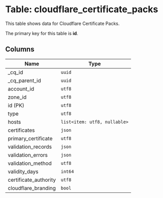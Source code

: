 # Table: cloudflare_certificate_packs

This table shows data for Cloudflare Certificate Packs.

The primary key for this table is **id**.

## Columns

| Name          | Type          |
| ------------- | ------------- |
|_cq_id|`uuid`|
|_cq_parent_id|`uuid`|
|account_id|`utf8`|
|zone_id|`utf8`|
|id (PK)|`utf8`|
|type|`utf8`|
|hosts|`list<item: utf8, nullable>`|
|certificates|`json`|
|primary_certificate|`utf8`|
|validation_records|`json`|
|validation_errors|`json`|
|validation_method|`utf8`|
|validity_days|`int64`|
|certificate_authority|`utf8`|
|cloudflare_branding|`bool`|